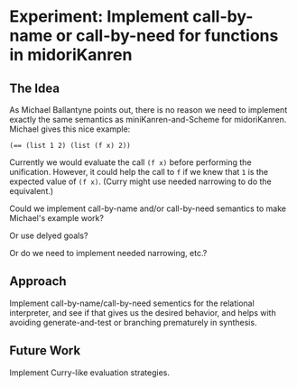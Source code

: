 # Experiment: Implement call-by-name or call-by-need for functions in midoriKanren

## The Idea

As Michael Ballantyne points out, there is no reason we need to implement exactly the same semantics as miniKanren-and-Scheme for midoriKanren.  Michael gives this nice example:

```
(== (list 1 2) (list (f x) 2))
```

Currently we would evaluate the call `(f x)` before performing the unification.  However, it could help the call to `f` if we knew that `1` is the expected value of `(f x)`.  (Curry might use needed narrowing to do the equivalent.)

Could we implement call-by-name and/or call-by-need semantics to make Michael's example work?

Or use delyed goals?

Or do we need to implement needed narrowing, etc.?

## Approach

Implement call-by-name/call-by-need sementics for the relational interpreter, and see if that gives us the desired behavior, and helps with avoiding generate-and-test or branching prematurely in synthesis.

## Future Work

Implement Curry-like evaluation strategies.